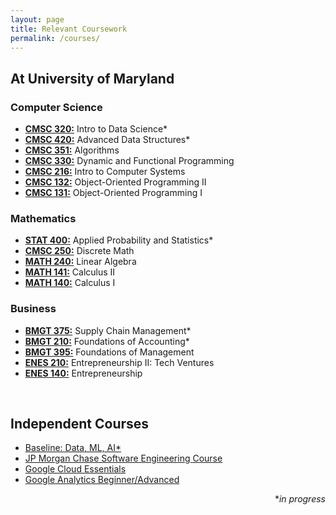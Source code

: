 ```yaml
---
layout: page
title: Relevant Coursework
permalink: /courses/
---
```


<h2>At University of Maryland</h2>

<h3>Computer Science</h3>

<ul>
	<li><a href="https://planetterp.com/course/CMSC320"><b>CMSC 320:</b></a> Intro to Data Science*</li>
	<li><a href="https://planetterp.com/course/CMSC420"><b>CMSC 420:</b></a> Advanced Data Structures*</li>
	<li><a href="https://planetterp.com/course/CMSC351"><b>CMSC 351:</b></a> Algorithms</li>
	<li><a href="https://planetterp.com/course/CMSC330"><b>CMSC 330:</b></a> Dynamic and Functional Programming</li>
	<li><a href="https://planetterp.com/course/CMSC216"><b>CMSC 216:</b></a> Intro to Computer Systems</li>
	<li><a href="https://planetterp.com/course/CMSC132"><b>CMSC 132:</b></a> Object-Oriented Programming II</li>
	<li><a href="https://planetterp.com/course/CMSC131"><b>CMSC 131:</b></a> Object-Oriented Programming I</li>
</ul>

<h3>Mathematics</h3>

<ul>
	<li><a href="https://planetterp.com/course/STAT400"><b>STAT 400:</b></a> Applied Probability and Statistics*</li>
	<li><a href="https://planetterp.com/course/CMSC250"><b>CMSC 250:</b></a> Discrete Math</li>
	<li><a href="https://planetterp.com/course/MATH240"><b>MATH 240:</b></a> Linear Algebra</li>
	<li><a href="https://planetterp.com/course/MATH141"><b>MATH 141:</b></a> Calculus II</li>
	<li><a href="https://planetterp.com/course/MATH140"><b>MATH 140:</b></a> Calculus I</li>
</ul>

<h3>Business</h3>

<ul>
	<li><a href="https://planetterp.com/course/BMGT375"><b>BMGT 375:</b></a> Supply Chain Management*</li>
	<li><a href="https://planetterp.com/course/BMGT210"><b>BMGT 210:</b></a> Foundations of Accounting*</li>
	<li><a href="https://planetterp.com/course/BMGT395"><b>BMGT 395:</b></a> Foundations of Management</li>
	<li><a href="https://planetterp.com/course/ENES210"><b>ENES 210:</b></a> Entrepreneurship II: Tech Ventures</li>
	<li><a href="https://planetterp.com/course/ENES140"><b>ENES 140:</b></a> Entrepreneurship</li>
</ul>

<br>

<h2>Independent Courses</h2>

<ul>
	<li><a href="https://www.cloudskillsboost.google/quests/34">Baseline: Data, ML, AI*</a></li>
	<li><a href="https://www.theforage.com/virtual-internships/prototype/R5iK7HMxJGBgaSbvk/Technology">JP Morgan Chase Software Engineering Course</a></li>
	<li><a href="https://www.cloudskillsboost.google/quests/23">Google Cloud Essentials</a></li>
	<li><a href="https://analytics.google.com/analytics/academy/">Google Analytics Beginner/Advanced</a></li>
</ul>

<div align= "right">
	*<i>in progress</i>
</div>
